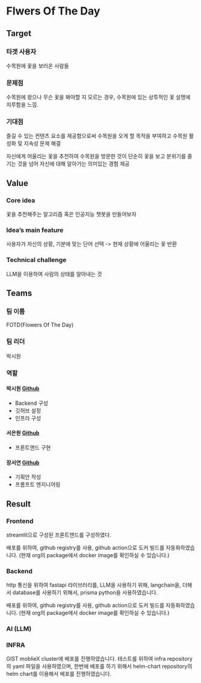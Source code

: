 # Flwers Of The Day

## Target

### 타겟 사용자
수목원에 꽃을 보러온 사람들

### 문제점
수목원에 왔으나 무슨 꽃을 봐야할 지 모르는 경우, 수목원에 있는 상투적인 꽃 설명에 지루함을 느낌.

### 기대점
즐길 수 있는 컨텐츠 요소를 제공함으로써 수목원을 오게 할 목적을 부여하고 수목원 활성화 및 지속성 문제 해결

자신에게 어울리는 꽃을 추천하여 수목원을 방문한 것이 단순히 꽃을 보고 분위기를 즐기는 것을 넘어 자신에 대해 알아가는 의미있는 경험 제공

## Value
### Core idea
꽃을 추천해주는 알고리즘 혹은 인공지능 챗봇을 만들어보자

### Idea’s main feature
사용자가 자신의 상황, 기분에 맞는 단어 선택 -> 현재 상황에 어울리는 꽃 반환

### Technical challenge
LLM을 이용하여 사람의 상태를 알아내는 것

## Teams

### 팀 이름
FOTD(Flowers Of The Day)

### 팀 리더
박시원

### 역할

#### 박시원 [Github](https://github.com/siwonpada)
- Backend 구성
- 깃허브 설정
- 인프라 구성

#### 서은원 [Github](https://github.com/seunwon)
- 프론트엔드 구현

#### 장서연  [Github](https://github.com/Jangseo5160)
- 기획안 작성
- 프롬프트 엔지니어링

## Result

### Frontend

streamlit으로 구성된 프론트엔드를 구성하였다. 

배포를 위하여, github registry를 사용, github action으로 도커 빌드를 자동화하였습니다. (현재 org의 package에서 docker image를 확인하실 수 있습니다.)


### Backend

http 통신을 위하여 fastapi 라이브러리를, LLM을 사용하기 위해, langchain을, 더해서 database를 사용하기 위해서, prisma python을 사용하였습니다.  

배포를 위하여, github registry를 사용, github action으로 도커 빌드를 자동화하였습니다. (현재 org의 package에서 docker image를 확인하실 수 있습니다.)

### AI (LLM)


### INFRA

GIST moblieX cluster에 배포를 진행하였습니다.
테스트를 위하여 infra repository의 yaml 파일을 사용하였으며, 한번에 배포를 하기 위해서 helm-chart repository의 helm chart를 이용해서 배포를 진행하였습니다. 



